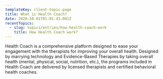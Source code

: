 ```yaml
---
templateKey: client-topic-page
title: What is Health Coach?
date: 2020-10-01T01:01:43.091Z
recentTopics:
  - slug: topics/entries/how-health-coach-work
    title: How Health Coach work?
---
```

Health Coach is a comprehensive platform designed to ease your engagement with the therapists for improving your overall health. Designed by marrying technology and Evidence-Based Therapies by taking overall health (mental, physical, social, nutrition, etc.), the programs included in Health Coach are delivered by licensed therapists and certified behavioral health coaches.
